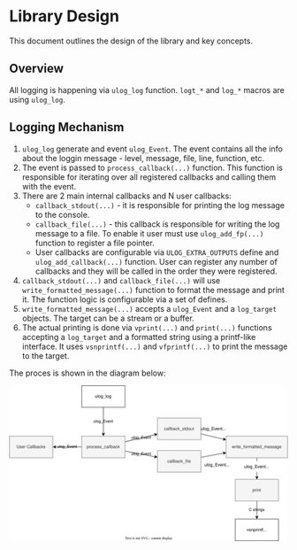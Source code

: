 # Library Design

This document outlines the design of the library and key concepts.

## Overview

All logging is happening via `ulog_log` function. `logt_*` and `log_*` macros are using `ulog_log`.

## Logging Mechanism

1. `ulog_log` generate and event `ulog_Event`. The event contains all the info about the loggin message - level, message, file, line, function, etc.
2. The event is passed to `process_callback(...)` function. This function is responsible for iterating over all registered callbacks and calling them with the event.
3. There are 2 main internal callbacks and N user callbacks:
   - `callback_stdout(...)` - it is responsible for printing the log message to the console.
   - `callback_file(...)` - this callback is responsible for writing the log message to a file. To enable it user must use `ulog_add_fp(...)` function to register a file pointer.
   - User callbacks are configurable via `ULOG_EXTRA_OUTPUTS` define and `ulog_add_callback(...)` function. User can register any number of callbacks and they will be called in the order they were registered.
4. `callback_stdout(...)` and `callback_file(...)` will use `write_formatted_message(...)` function to format the message and print it. The function logic is configurable via a set of defines.
5. `write_formatted_message(...)` accepts a `ulog_Event` and a `log_target` objects. The target can be a stream or a buffer.
6. The actual printing is done via `vprint(...)` and `print(...)` functions accepting a `log_target` and a formatted string using a printf-like interface. It uses `vsnprintf(...)` and `vfprintf(...)` to print the message to the target.

The proces is shown in the diagram below:

![design](design.drawio.svg)
